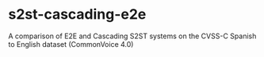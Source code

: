 # s2st-cascading-e2e
 A comparison of E2E and Cascading S2ST systems on the CVSS-C Spanish to English dataset (CommonVoice 4.0)
